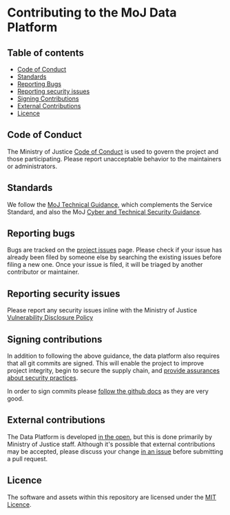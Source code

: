 # Contributing to the MoJ Data Platform

## Table of contents

* [Code of Conduct](#code-of-conduct)
* [Standards](#standards)
* [Reporting Bugs](#reporting-bugs)
* [Reporting security issues](#reporting-security-issues)
* [Signing Contributions](#signing-contributions)
* [External Contributions](#external-contributions)
* [Licence](#licence)


## Code of Conduct

The Ministry of Justice [Code of Conduct](https://github.com/ministryofjustice/.github/blob/main/CODE_OF_CONDUCT.md) is used to govern the project and those participating.
Please report unacceptable behavior to the maintainers or administrators.


## Standards

We follow the [MoJ Technical Guidance](https://technical-guidance.service.justice.gov.uk/#moj-technical-guidance),
which complements the Service Standard,
and also the MoJ [Cyber and Technical Security Guidance](https://security-guidance.service.justice.gov.uk/#cyber-and-technical-security-guidance).

## Reporting bugs

Bugs are tracked on the [project issues](https://github.com/ministryofjustice/data-platform/issues) page. Please check if your issue has already been filed by someone else by searching the existing issues before filing a new one. Once your issue is filed, it will be triaged by another contributor or maintainer.

## Reporting security issues

Please report any security issues inline with the Ministry of Justice [Vulnerability Disclosure Policy](https://mojdigital.blog.gov.uk/vulnerability-disclosure-policy/)


## Signing contributions

In addition to following the above guidance,
the data platform also requires that all git commits are signed.
This will enable the project to improve project integrity,
begin to secure the supply chain,
and [provide assurances about security practices](https://slsa.dev/).

In order to sign commits please [follow the github docs](https://docs.github.com/en/authentication/managing-commit-signature-verification/about-commit-signature-verification)
as they are very good.

## External contributions

The Data Platform is developed [in the open](https://gds.blog.gov.uk/2014/07/22/making-things-open-making-things-better/),
but this is done primarily by Ministry of Justice staff.
Although it's possible that external contributions may be accepted,
please discuss your change [in an issue](/ministryofjustice/data-platform/issues) before submitting a pull request.

## Licence

The software and assets within this repository are licensed under the [MIT Licence](https://github.com/ministryofjustice/data-platform/blob/main/LICENSE).
